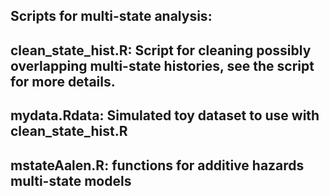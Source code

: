 ## Scripts for multi-state analysis:
##
## clean_state_hist.R: Script for cleaning possibly overlapping multi-state histories, see the script for more details.
## mydata.Rdata: Simulated toy dataset to use with clean_state_hist.R
## mstateAalen.R: functions for additive hazards multi-state models
